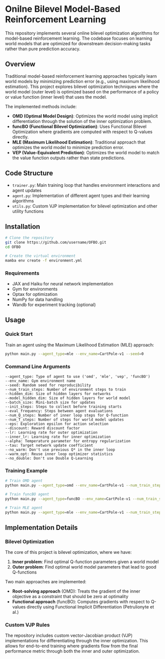 # Onilne Bilevel Model-Based Reinforcement Learning

This repository implements several online bilevel optimization algorithms for model-based reinforcement learning. The codebase focuses on learning world models that are optimized for downstream decision-making tasks rather than pure prediction accuracy.

## Overview

Traditional model-based reinforcement learning approaches typically learn world models by minimizing prediction error (e.g., using maximum likelihood estimation). This project explores bilevel optimization techniques where the world model (outer level) is optimized based on the performance of a policy or value function (inner level) that uses the model.

The implemented methods include:

- **OMD (Optimal Model Design)**: Optimizes the world model using implicit differentiation through the solution of the inner optimization problem.
- **funcBO (Functional Bilevel Optimization)**: Uses Functional Bilevel Optimization where gradients are computed with respect to Q-values directly.
- **MLE (Maximum Likelihood Estimation)**: Traditional approach that optimizes the world model to minimize prediction error.
- **VEP (Value-Equivalent Prediction)**: Optimizes the world model to match the value function outputs rather than state predictions.

## Code Structure

- `trainer.py`: Main training loop that handles environment interactions and agent updates
- `agent.py`: Implementation of different agent types and their learning algorithms
- `utils.py`: Custom VJP implementation for bilevel optimization and other utility functions

## Installation

```bash
# Clone the repository
git clone https://github.com/username/OFBO.git
cd OFBO

# Create the virtual environment
mamba env create -f environment.yml
```

### Requirements

- JAX and Haiku for neural network implementation
- Gym for environments
- Optax for optimization
- NumPy for data handling
- Wandb for experiment tracking (optional)

## Usage

### Quick Start

Train an agent using the Maximum Likelihood Estimation (MLE) approach:

```bash
python main.py --agent_type=mle --env_name=CartPole-v1 --seed=0
```

### Command Line Arguments

```
--agent_type: Type of agent to use ('omd', 'mle', 'vep', 'funcBO')
--env_name: Gym environment name
--seed: Random seed for reproducibility
--num_train_steps: Number of environment steps to train
--hidden_dim: Size of hidden layers for networks
--model_hidden_dim: Size of hidden layers for world model
--batch_size: Mini-batch size for updates
--init_steps: Steps to collect before training starts
--eval_frequency: Steps between agent evaluations
--num_Q_steps: Number of inner loop steps for Q-function
--num_T_steps: Number of steps for world model updates
--eps: Exploration epsilon for action selection
--discount: Reward discount factor
--lr: Learning rate for outer optimization
--inner_lr: Learning rate for inner optimization
--alpha: Temperature parameter for entropy regularization
--tau: Target network update coefficient
--no_warm: Don't use previous Q* in the inner loop
--warm_opt: Reuse inner loop optimizer statistics
--no_double: Don't use Double Q-Learning
```

### Training Example

```bash
# Train OMD agent
python main.py --agent_type=omd --env_name=CartPole-v1 --num_train_steps=50000 --seed=42

# Train funcBO agent
python main.py --agent_type=funcBO --env_name=CartPole-v1 --num_train_steps=50000 --seed=42 

# Train MLE agent
python main.py --agent_type=mle --env_name=CartPole-v1 --num_train_steps=50000 --seed=42
```

## Implementation Details

### Bilevel Optimization

The core of this project is bilevel optimization, where we have:

1. **Inner problem**: Find optimal Q-function parameters given a world model
2. **Outer problem**: Find optimal world model parameters that lead to good Q-functions

Two main approaches are implemented:

- **Root-solving approach** (OMD): Treats the gradient of the inner objective as a constraint that should be zero at optimality
- **Functional approach** (funcBO): Computes gradients with respect to Q-values directly using Functional Implicit Differentiation (Petrulionyte et al.)

### Custom VJP Rules

The repository includes custom vector-Jacobian product (VJP) implementations for differentiating through the inner optimization. This allows for end-to-end training where gradients flow from the final performance metric through both the inner and outer optimization.